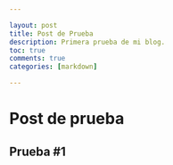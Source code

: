 ```yaml
---

layout: post
title: Post de Prueba
description: Primera prueba de mi blog.
toc: true
comments: true
categories: [markdown]

---
```


# Post de prueba

## Prueba #1
